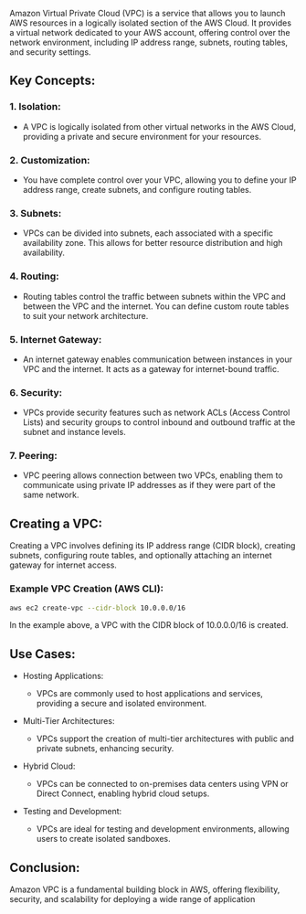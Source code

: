 Amazon Virtual Private Cloud (VPC) is a service that allows you to launch AWS resources in a logically isolated section of the AWS Cloud. It provides a virtual network dedicated to your AWS account, offering control over the network environment, including IP address range, subnets, routing tables, and security settings.

## Key Concepts:

### 1. Isolation:
   - A VPC is logically isolated from other virtual networks in the AWS Cloud, providing a private and secure environment for your resources.

### 2. Customization:
   - You have complete control over your VPC, allowing you to define your IP address range, create subnets, and configure routing tables.

### 3. Subnets:
   - VPCs can be divided into subnets, each associated with a specific availability zone. This allows for better resource distribution and high availability.

### 4. Routing:
   - Routing tables control the traffic between subnets within the VPC and between the VPC and the internet. You can define custom route tables to suit your network architecture.

### 5. Internet Gateway:
   - An internet gateway enables communication between instances in your VPC and the internet. It acts as a gateway for internet-bound traffic.

### 6. Security:
   - VPCs provide security features such as network ACLs (Access Control Lists) and security groups to control inbound and outbound traffic at the subnet and instance levels.

### 7. Peering:
   - VPC peering allows connection between two VPCs, enabling them to communicate using private IP addresses as if they were part of the same network.

## Creating a VPC:

Creating a VPC involves defining its IP address range (CIDR block), creating subnets, configuring route tables, and optionally attaching an internet gateway for internet access.

### Example VPC Creation (AWS CLI):

```sh
aws ec2 create-vpc --cidr-block 10.0.0.0/16 
```

In the example above, a VPC with the CIDR block of 10.0.0.0/16 is created.

## Use Cases:

- Hosting Applications:
    
    - VPCs are commonly used to host applications and services, providing a secure and isolated environment.
- Multi-Tier Architectures:
    
    - VPCs support the creation of multi-tier architectures with public and private subnets, enhancing security.
- Hybrid Cloud:
    
    - VPCs can be connected to on-premises data centers using VPN or Direct Connect, enabling hybrid cloud setups.
- Testing and Development:
    
    - VPCs are ideal for testing and development environments, allowing users to create isolated sandboxes.

## Conclusion:

Amazon VPC is a fundamental building block in AWS, offering flexibility, security, and scalability for deploying a wide range of application

